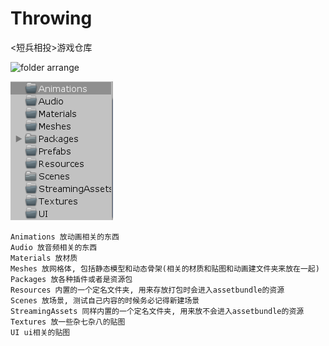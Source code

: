# Throwing
&lt;短兵相投>游戏仓库



![folder arrange](https://github.com/SpadeSe/Throwing/job/raw/master/image/image-20200609090802678.png) 

![folder arrange](image/image-20200609090802678.png)

```
Animations 放动画相关的东西
Audio 放音频相关的东西
Materials 放材质
Meshes 放网格体, 包括静态模型和动态骨架(相关的材质和贴图和动画建文件夹来放在一起)
Packages 放各种插件或者是资源包
Resources 内置的一个定名文件夹, 用来存放打包时会进入assetbundle的资源
Scenes 放场景, 测试自己内容的时候务必记得新建场景
StreamingAssets 同样内置的一个定名文件夹, 用来放不会进入assetbundle的资源
Textures 放一些杂七杂八的贴图
UI ui相关的贴图
```


